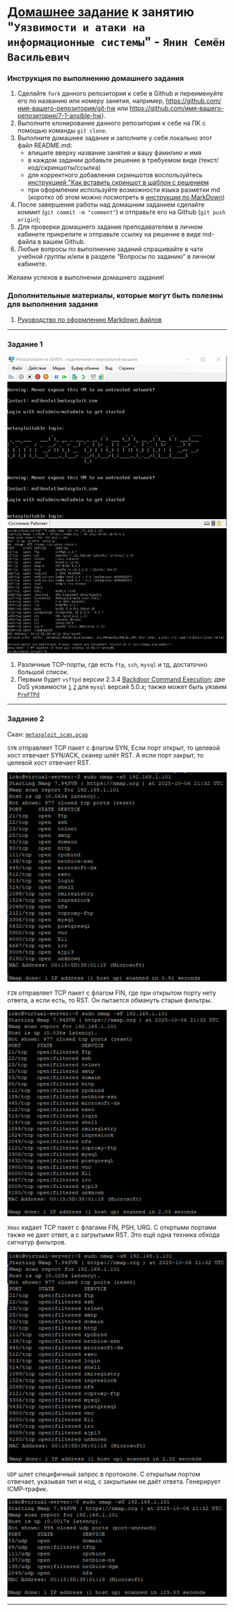 # [Домашнее задание](https://github.com/netology-code/sdb-homeworks/blob/main/13-01.md) к занятию "`Уязвимости и атаки на информационные системы`" - `Янин Семён Васильевич`


### Инструкция по выполнению домашнего задания

   1. Сделайте `fork` данного репозитория к себе в Github и переименуйте его по названию или номеру занятия, например, https://github.com/имя-вашего-репозитория/git-hw или  https://github.com/имя-вашего-репозитория/7-1-ansible-hw).
   2. Выполните клонирование данного репозитория к себе на ПК с помощью команды `git clone`.
   3. Выполните домашнее задание и заполните у себя локально этот файл README.md:
      - впишите вверху название занятия и вашу фамилию и имя
      - в каждом задании добавьте решение в требуемом виде (текст/код/скриншоты/ссылка)
      - для корректного добавления скриншотов воспользуйтесь [инструкцией "Как вставить скриншот в шаблон с решением](https://github.com/netology-code/sys-pattern-homework/blob/main/screen-instruction.md)
      - при оформлении используйте возможности языка разметки md (коротко об этом можно посмотреть в [инструкции  по MarkDown](https://github.com/netology-code/sys-pattern-homework/blob/main/md-instruction.md))
   4. После завершения работы над домашним заданием сделайте коммит (`git commit -m "comment"`) и отправьте его на Github (`git push origin`);
   5. Для проверки домашнего задания преподавателем в личном кабинете прикрепите и отправьте ссылку на решение в виде md-файла в вашем Github.
   6. Любые вопросы по выполнению заданий спрашивайте в чате учебной группы и/или в разделе “Вопросы по заданию” в личном кабинете.
   
Желаем успехов в выполнении домашнего задания!
   
### Дополнительные материалы, которые могут быть полезны для выполнения задания

1. [Руководство по оформлению Markdown файлов](https://gist.github.com/Jekins/2bf2d0638163f1294637#Code)

---

### Задание 1

<img src = "img/image1.png">

<img src = "img/image2.png">

1. Различные TCP-порты, где есть `ftp`, `ssh`, `mysql` и тд, достаточно большой список.
2. Первым будет `vsftpd` версии 2.3.4 [Backdoor Command Execution](https://www.exploit-db.com/exploits/49757); две DoS уязвимости [`1`](https://www.exploit-db.com/exploits/30020) [`2`](https://www.exploit-db.com/exploits/29724) для `mysql` версий 5.0.x; также может быть уязвим [`ProFTPd`](https://www.exploit-db.com/exploits/15449) 


---

### Задание 2

Скан: [`metasploit_scan.pcap`](https://github.com/S1mu0us/Vulnerabilities-and-attacks-on-information-systems/blob/d8a8034fb5d87841fec837cf2226330d3c36439d/metasploit_scan.pcap)

`SYN` отправляет TCP пакет с флагом SYN, Если порт открыт, то целевой хост отвечает SYN/ACK, сканер шлёт RST. А если порт закрыт, то целевой хост отвечает RST.

<img src = "img/SYN.png">

`FIN` отправляет TCP пакет с флагом FIN, где при открытом порту нету ответа, а если есть, то RST. Он пытается обмануть старые фильтры.

<img src = "img/FIN.png">

`Xmas` кидает TCP пакет с флагами FIN, PSH, URG. С откртыми портами также не дает ответ, а с загрытыми RST. Это ещё одна техника обхода сигнатур фильтров.

<img src = "img/Xmas.png">

`UDP` шлет специфичный запрос в протоколе. С открытым портом отвечает, указывая тип и код, с закрытыми не даёт ответа. Генерирует ICMP‑трафик.

<img src = "img/UDP.png">

---

